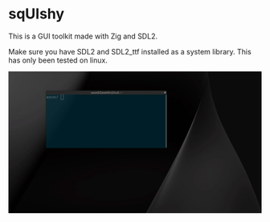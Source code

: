 # sqUIshy

This is a GUI toolkit made with Zig and SDL2.

Make sure you have SDL2 and SDL2_ttf installed as a system library.
This has only been tested on linux.

![A little demo](./media/demo.gif)
